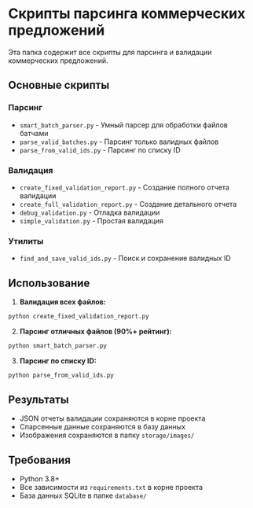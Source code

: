 # Скрипты парсинга коммерческих предложений

Эта папка содержит все скрипты для парсинга и валидации коммерческих предложений.

## Основные скрипты

### Парсинг
- `smart_batch_parser.py` - Умный парсер для обработки файлов батчами
- `parse_valid_batches.py` - Парсинг только валидных файлов
- `parse_from_valid_ids.py` - Парсинг по списку ID

### Валидация
- `create_fixed_validation_report.py` - Создание полного отчета валидации
- `create_full_validation_report.py` - Создание детального отчета
- `debug_validation.py` - Отладка валидации
- `simple_validation.py` - Простая валидация

### Утилиты
- `find_and_save_valid_ids.py` - Поиск и сохранение валидных ID

## Использование

1. **Валидация всех файлов:**
```bash
python create_fixed_validation_report.py
```

2. **Парсинг отличных файлов (90%+ рейтинг):**
```bash
python smart_batch_parser.py
```

3. **Парсинг по списку ID:**
```bash
python parse_from_valid_ids.py
```

## Результаты

- JSON отчеты валидации сохраняются в корне проекта
- Спарсенные данные сохраняются в базу данных
- Изображения сохраняются в папку `storage/images/`

## Требования

- Python 3.8+
- Все зависимости из `requirements.txt` в корне проекта
- База данных SQLite в папке `database/`

